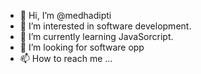 - 👋 Hi, I’m @medhadipti
- 👀 I’m interested in software development.
- 🌱 I’m currently learning JavaSorcript.
- 💞️ I’m looking for software opp
- 📫 How to reach me ...

<!---
medhadipti/medhadipti is a ✨ special ✨ repository because its `README.md` (this file) appears on your GitHub profile.
You can click the Preview link to take a look at your changes.
--->

